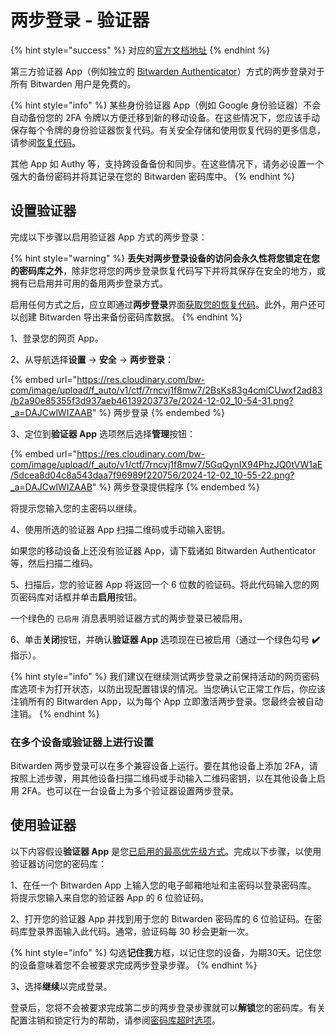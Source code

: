 # 两步登录 - 验证器

{% hint style="success" %}
对应的[官方文档地址](https://bitwarden.com/help/article/setup-two-step-login-authenticator/)
{% endhint %}

第三方验证器 App（例如独立的 [Bitwarden Authenticator](../../bitwarden-authenticator/bitwarden-authenticator.md)）方式的两步登录对于所有 Bitwarden 用户是免费的。

{% hint style="info" %}
某些身份验证器 App（例如 Google 身份验证器）不会自动备份您的 2FA 令牌以方便迁移到新的移动设备。在这些情况下，您应该手动保存每个令牌的身份验证器恢复代码。有关安全存储和使用恢复代码的更多信息，请参阅[恢复代码](../recovery-codes.md)。

其他 App 如 Authy 等，支持跨设备备份和同步。在这些情况下，请务必设置一个强大的备份密码并将其记录在您的 Bitwarden 密码库中。
{% endhint %}

## 设置验证器 <a href="#setup-an-authenticator" id="setup-an-authenticator"></a>

完成以下步骤以启用验证器 App 方式的两步登录：

{% hint style="warning" %}
**丢失对两步登录设备的访问会永久性将您锁定在您的密码库之外**，除非您将您的两步登录恢复代码写下并将其保存在安全的地方，或拥有已启用并可用的备用两步登录方式。

启用任何方式之后，应立即通过**两步登录**界面[获取您的恢复代码](../recovery-codes.md)。此外，用户还可以创建 Bitwarden 导出来备份密码库数据。
{% endhint %}

1、登录您的网页 App。

2、从导航选择**设置** → **安全** → **两步登录**：

{% embed url="https://res.cloudinary.com/bw-com/image/upload/f_auto/v1/ctf/7rncvj1f8mw7/2BsKs83g4cmiCUwxf2ad83/b2a90e85355f3d937aeb46139203737e/2024-12-02_10-54-31.png?_a=DAJCwlWIZAAB" %}
两步登录
{% endembed %}

3、定位到**验证器 App** 选项然后选择**管理**按钮：

{% embed url="https://res.cloudinary.com/bw-com/image/upload/f_auto/v1/ctf/7rncvj1f8mw7/5GqQynIX94PhzJQ0tVW1aE/5dcea8d04c8a543daa7f96989f220756/2024-12-02_10-55-22.png?_a=DAJCwlWIZAAB" %}
两步登录提供程序
{% endembed %}

将提示您输入您的主密码以继续。

4、使用所选的验证器 App 扫描二维码或手动输入密钥。

如果您的移动设备上还没有验证器 App，请下载诸如 Bitwarden Authenticator 等，然后扫描二维码。

5、扫描后，您的验证器 App 将返回一个 6 位数的验证码。将此代码输入您的网页密码库对话框并单击**启用**按钮。

一个绿色的 `已启用` 消息表明验证器方式的两步登录已被启用。

6、单击**关闭**按钮，并确认**验证器 App** 选项现在已被启用（通过一个绿色勾号 **✔️** 指示）。

{% hint style="info" %}
我们建议在继续测试两步登录之前保持活动的网页密码库选项卡为打开状态，以防出现配置错误的情况。当您确认它正常工作后，你应该注销所有的 Bitwarden App，以为每个 App 立即激活两步登录。您最终会被自动注销。
{% endhint %}

### 在多个设备或验证器上进行设置 <a href="#setup-on-multiple-devices-or-authenticators" id="setup-on-multiple-devices-or-authenticators"></a>

Bitwarden 两步登录可以在多个兼容设备上运行。要在其他设备上添加 2FA，请按照上述步骤，用其他设备扫描二维码或手动输入二维码密钥，以在其他设备上启用 2FA。也可以在一台设备上为多个验证器设置两步登录。

## 使用验证器 <a href="#use-an-authenticator" id="use-an-authenticator"></a>

以下内容假设**验证器 App** 是您[已启用的最高优先级方式](../two-step-login-methods.md#using-multiple-methods)。完成以下步骤，以使用验证器访问您的密码库：

1、在任一个 Bitwarden App 上输入您的电子邮箱地址和主密码以登录密码库。\
将提示您输入来自您的验证器 App 的 6 位验证码。

2、打开您的验证器 App 并找到用于您的 Bitwarden 密码库的 6 位验证码。在密码库登录界面输入此代码。通常，验证码每 30 秒会更新一次。

{% hint style="info" %}
勾选**记住我**方框，以记住您的设备，为期30天。记住您的设备意味着您不会被要求完成两步登录步骤。
{% endhint %}

3、选择**继续**以完成登录。

登录后，您将不会被要求完成第二步的两步登录步骤就可以**解锁**您的密码库。有关配置注销和锁定行为的帮助，请参阅[密码库超时选项](../../your-vault/vault-timeout-options.md)。
